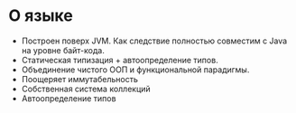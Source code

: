 # О языке

* Построен поверх JVM. Как следствие полностью совместим с Java на уровне байт-кода.
* Статическая типизация + автоопределение типов.
* Объединение чистого ООП и функциональной парадигмы.
* Поощеряет иммутабельность
* Собственная система коллекций
* Автоопределение типов